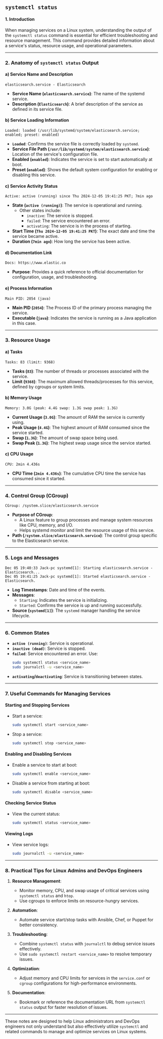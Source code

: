 ## `systemctl status`

#### **1. Introduction**
When managing services on a Linux system, understanding the output of the `systemctl status` command is essential for efficient troubleshooting and resource management. This command provides detailed information about a service's status, resource usage, and operational parameters.

---

### **2. Anatomy of `systemctl status` Output**

#### **a) Service Name and Description**
```plaintext
elasticsearch.service - Elasticsearch
```
- **Service Name (`elasticsearch.service`)**: The name of the systemd service.
- **Description (`Elasticsearch`)**: A brief description of the service as defined in its service file.

#### **b) Service Loading Information**
```plaintext
Loaded: loaded (/usr/lib/systemd/system/elasticsearch.service; enabled; preset: enabled)
```
- **`Loaded`**: Confirms the service file is correctly loaded by `systemd`.
- **Service File Path (`/usr/lib/systemd/system/elasticsearch.service`)**: Location of the service's configuration file.
- **Enabled (`enabled`)**: Indicates the service is set to start automatically at boot.
- **Preset (`enabled`)**: Shows the default system configuration for enabling or disabling this service.

#### **c) Service Activity Status**
```plaintext
Active: active (running) since Thu 2024-12-05 19:41:25 PKT; 7min ago
```
- **State (`active (running)`)**: The service is operational and running.
  - Other states include:
    - `inactive`: The service is stopped.
    - `failed`: The service encountered an error.
    - `activating`: The service is in the process of starting.
- **Start Time (`Thu 2024-12-05 19:41:25 PKT`)**: The exact date and time the service became active.
- **Duration (`7min ago`)**: How long the service has been active.

#### **d) Documentation Link**
```plaintext
Docs: https://www.elastic.co
```
- **Purpose**: Provides a quick reference to official documentation for configuration, usage, and troubleshooting.

#### **e) Process Information**
```plaintext
Main PID: 2054 (java)
```
- **Main PID (`2054`)**: The Process ID of the primary process managing the service.
- **Executable (`java`)**: Indicates the service is running as a Java application in this case.

---

### **3. Resource Usage**

#### **a) Tasks**
```plaintext
Tasks: 83 (limit: 9368)
```
- **Tasks (`83`)**: The number of threads or processes associated with the service.
- **Limit (`9368`)**: The maximum allowed threads/processes for this service, defined by cgroups or system limits.

#### **b) Memory Usage**
```plaintext
Memory: 3.0G (peak: 4.4G swap: 1.3G swap peak: 1.3G)
```
- **Current Usage (`3.0G`)**: The amount of RAM the service is currently using.
- **Peak Usage (`4.4G`)**: The highest amount of RAM consumed since the service started.
- **Swap (`1.3G`)**: The amount of swap space being used.
- **Swap Peak (`1.3G`)**: The highest swap usage since the service started.

#### **c) CPU Usage**
```plaintext
CPU: 2min 4.436s
```
- **CPU Time (`2min 4.436s`)**: The cumulative CPU time the service has consumed since it started.

---

### **4. Control Group (CGroup)**
```plaintext
CGroup: /system.slice/elasticsearch.service
```
- **Purpose of CGroup**: 
  - A Linux feature to group processes and manage system resources like CPU, memory, and I/O.
  - Helps systemd monitor and limit the resource usage of this service.
- **Path (`/system.slice/elasticsearch.service`)**: The control group specific to the Elasticsearch service.

---

### **5. Logs and Messages**
```plaintext
Dec 05 19:40:33 Jack-pc systemd[1]: Starting elasticsearch.service - Elasticsearch...
Dec 05 19:41:25 Jack-pc systemd[1]: Started elasticsearch.service - Elasticsearch.
```
- **Log Timestamps**: Date and time of the events.
- **Messages**:
  - `Starting`: Indicates the service is initializing.
  - `Started`: Confirms the service is up and running successfully.
- **Source (`systemd[1]`)**: The `systemd` manager handling the service lifecycle.

---

### **6. Common States**
- **`active (running)`**: Service is operational.
- **`inactive (dead)`**: Service is stopped.
- **`failed`**: Service encountered an error. Use:
  ```bash
  sudo systemctl status <service_name>
  sudo journalctl -u <service_name>
  ```
- **`activating`/`deactivating`**: Service is transitioning between states.

---

### **7. Useful Commands for Managing Services**

#### **Starting and Stopping Services**
- Start a service:
  ```bash
  sudo systemctl start <service_name>
  ```
- Stop a service:
  ```bash
  sudo systemctl stop <service_name>
  ```

#### **Enabling and Disabling Services**
- Enable a service to start at boot:
  ```bash
  sudo systemctl enable <service_name>
  ```
- Disable a service from starting at boot:
  ```bash
  sudo systemctl disable <service_name>
  ```

#### **Checking Service Status**
- View the current status:
  ```bash
  sudo systemctl status <service_name>
  ```

#### **Viewing Logs**
- View service logs:
  ```bash
  sudo journalctl -u <service_name>
  ```

---

### **8. Practical Tips for Linux Admins and DevOps Engineers**
1. **Resource Management**:
   - Monitor memory, CPU, and swap usage of critical services using `systemctl status` and `htop`.
   - Use cgroups to enforce limits on resource-hungry services.

2. **Automation**:
   - Automate service start/stop tasks with Ansible, Chef, or Puppet for better consistency.

3. **Troubleshooting**:
   - Combine `systemctl status` with `journalctl` to debug service issues effectively.
   - Use `sudo systemctl restart <service_name>` to resolve temporary issues.

4. **Optimization**:
   - Adjust memory and CPU limits for services in the `service.conf` or `cgroup` configurations for high-performance environments.

5. **Documentation**:
   - Bookmark or reference the documentation URL from `systemctl status` output for faster resolution of issues.

---

These notes are designed to help Linux administrators and DevOps engineers not only understand but also effectively utilize `systemctl` and related commands to manage and optimize services on Linux systems.
